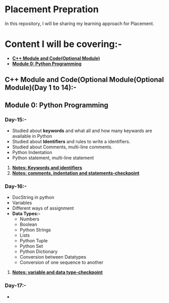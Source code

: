 # Placement Prepration
In this repository, I will be sharing my learning approach for Placement.

# Content I will be covering:-
* [**C++ Module and Code(Optional Module)**](https://github.com/sauravraghuvanshi/Placement-Prepration/tree/main/C%2B%2B%20Module%20and%20Code)
* [**Module 0: Python Programming**](https://github.com/sauravraghuvanshi/Placement-Prepration/tree/main/Module%200%20-%20Python%20Programming)

## C++ Module and Code(Optional Module(Optional Module)(Day 1 to 14):-

## Module 0: Python Programming
### Day-15:-
* Studied about **keywords** and what all and how many keywards are available in Python
* Studied about **Identifiers** and rules to write a identifiers.
* Studied about Comments, multi-line comments.
* Python Indentation
* Python statement, multi-line statement
1. [**Notes: Keywords and identifiers**](https://github.com/sauravraghuvanshi/Placement-Prepration/blob/main/Module%200%20-%20Python%20Programming/1.Keywords%20and%20identifiers.ipynb)
2. [**Notes: comments, indentation and statements-checkpoint**](https://github.com/sauravraghuvanshi/Placement-Prepration/blob/main/Module%200%20-%20Python%20Programming/2.comments%2C%20indentation%20and%20statements-checkpoint.ipynb)

### Day-16:-
* DocString in python
* Variables
* Different ways of assignment
* **Data Types:-**
  * Numbers
  * Boolean
  * Python Strings
  * Lists
  * Python Tuple
  * Python Set
  * Python Dictionary
  * Conversion between Datatypes
  * Conversion of one sequence to another
1. [**Notes: variable and data type-checkpoint**](https://github.com/sauravraghuvanshi/Placement-Prepration/blob/main/Module%200%20-%20Python%20Programming/3.variable%20and%20data%20type-checkpoint.ipynb)

### Day-17:-
* 